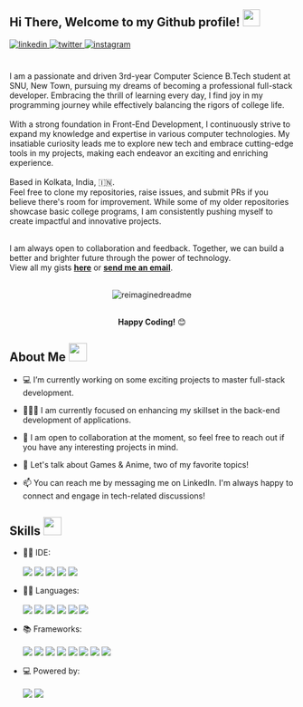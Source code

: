 </div>
<h2> Hi There, Welcome to my Github profile! <img src="https://github.com/abdoachhoubi/abdoachhoubi/blob/main/gifs/Hi.gif" width="30"></h2>
<a href="#" target="_blank" title="Will add soon!">
<img src=https://img.shields.io/badge/linkedin-%2300acee.svg?color=405DE6&style=for-the-badge&logo=linkedin&logoColor=white alt=linkedin style="margin-bottom: 5px;" />
</a>
<a href="#" target="_blank" title="Will add soon!">
<img src=https://img.shields.io/badge/twitter-%2300acee.svg?color=1DA1F2&style=for-the-badge&logo=twitter&logoColor=white alt=twitter style="margin-bottom: 5px;" />
</a>
<a href="#" target="_blank" title="Will add soon!">
<img src=https://img.shields.io/badge/instagram-%ff5851db.svg?color=C13584&style=for-the-badge&logo=instagram&logoColor=white alt=instagram style="margin-bottom: 5px;" />
</a>
<br />
<br />
<br />
I am a passionate and driven 3rd-year Computer Science B.Tech student at SNU, New Town, pursuing my dreams of becoming a professional full-stack developer. Embracing the thrill of learning every day, I find joy in my programming journey while effectively balancing the rigors of college life.<br><br>
With a strong foundation in Front-End Development, I continuously strive to expand my knowledge and expertise in various computer technologies. My insatiable curiosity leads me to explore new tech and embrace cutting-edge tools in my projects, making each endeavor an exciting and enriching experience. <br>
<br>
Based in Kolkata, India, 🇮🇳. <br>
Feel free to clone my repositories, raise issues, and submit PRs if you believe there's room for improvement. While some of my older repositories showcase basic college programs, I am consistently pushing myself to create impactful and innovative projects. <br><br>

I am always open to collaboration and feedback. Together, we can build a better and brighter future through the power of technology.<br>
View all my gists **[here](https://gist.github.com/RahulBRB)** or <a href="mailto:rahulatsnu@gmail.com"><b>send me an email</b></a>.
<br />
<br />

<div align="center">

<img src="https://myreadme.vercel.app/api/embed/rahulbrb?panels=userstatistics,toprepositories,toplanguages,commitgraph" alt="reimaginedreadme" /><br />
<br />


**Happy Coding!** 😊

</div>
<h2> About Me <img src = "https://media2.giphy.com/media/QssGEmpkyEOhBCb7e1/giphy.gif?cid=ecf05e47a0n3gi1bfqntqmob8g9aid1oyj2wr3ds3mg700bl&rid=giphy.gif" width = 32px></h2>

- 💻 I’m currently working on some exciting projects to master full-stack development.

- 👨🏽‍💻 I am currently focused on enhancing my skillset in the back-end development of applications.

- 💞️ I am open to collaboration at the moment, so feel free to reach out if you have any interesting projects in mind.

- 💬 Let's talk about Games & Anime, two of my favorite topics!

- 📫 You can reach me by messaging me on LinkedIn. I'm always happy to connect and engage in tech-related discussions!

<h2> Skills <img src = "https://media2.giphy.com/media/QssGEmpkyEOhBCb7e1/giphy.gif?cid=ecf05e47a0n3gi1bfqntqmob8g9aid1oyj2wr3ds3mg700bl&rid=giphy.gif" width = 32px> </h2>

- 👩‍💻 IDE: <br/><br/>
<img src="https://img.shields.io/badge/Visual%20Studio%20Code-0078d7.svg?style=for-the-badge&logo=visual-studio-code&logoColor=white" /> <img src="https://img.shields.io/badge/Replit-DD1200?style=for-the-badge&logo=Replit&logoColor=white"> <img src="https://img.shields.io/badge/Notepad++-90E59A.svg?style=for-the-badge&logo=notepad%2b%2b&logoColor=black"> <img src="https://img.shields.io/badge/Atom-%2366595C.svg?style=for-the-badge&logo=atom&logoColor=white"> <img src="https://img.shields.io/badge/sublime_text-%23575757.svg?style=for-the-badge&logo=sublime-text&logoColor=important"> 


- 👩‍💻 Languages: <br/><br/>
<img src="https://img.shields.io/badge/C-00599C?style=for-the-badge&logo=c&logoColor=white" /> <img src="https://img.shields.io/badge/C%2B%2B-00599C?style=for-the-badge&logo=c%2B%2B&logoColor=white" /> <img src="https://img.shields.io/badge/html5-%23E34F26.svg?style=for-the-badge&logo=html5&logoColor=white"> <img src="https://img.shields.io/badge/css3-%231572B6.svg?style=for-the-badge&logo=css3&logoColor=white"> <img src="https://img.shields.io/badge/javascript-%23323330.svg?style=for-the-badge&logo=javascript&logoColor=%23F7DF1E"> <img src="https://img.shields.io/badge/python-3670A0?style=for-the-badge&logo=python&logoColor=ffdd54">

- 📚 Frameworks: <br/><br/>
<img src="https://img.shields.io/badge/MongoDB-%234ea94b.svg?style=for-the-badge&logo=mongodb&logoColor=white"> <img src="https://img.shields.io/badge/express.js-%23404d59.svg?style=for-the-badge&logo=express&logoColor=%2361DAFB"> <img src="https://img.shields.io/badge/angular.js-%23E23237.svg?style=for-the-badge&logo=angularjs&logoColor=white" /> <img src="https://img.shields.io/badge/react-%2320232a.svg?style=for-the-badge&logo=react&logoColor=%2361DAFB"> <img src="https://img.shields.io/badge/node.js-6DA55F?style=for-the-badge&logo=node.js&logoColor=white"> <img src="https://img.shields.io/badge/django-%23092E20.svg?style=for-the-badge&logo=django&logoColor=white"> <img src="https://img.shields.io/badge/express.js-%23404d59.svg?style=for-the-badge&logo=express&logoColor=%2361DAFB"> <img src="https://img.shields.io/badge/jquery-%230769AD.svg?style=for-the-badge&logo=jquery&logoColor=white">



- 💻 Powered by: <br/><br/>
<img src="https://img.shields.io/badge/Windows-0078D6?style=for-the-badge&logo=windows&logoColor=white" /> <img src="https://img.shields.io/badge/NVIDIA-GTX1650-76B900?style=for-the-badge&logo=nvidia&logoColor=white" /> 
